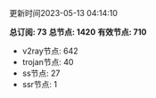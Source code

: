 更新时间2023-05-13 04:14:10

**总订阅: 73**
**总节点: 1420**
**有效节点: 710**
- v2ray节点: 642
- trojan节点: 40
- ss节点: 27
- ssr节点: 1
